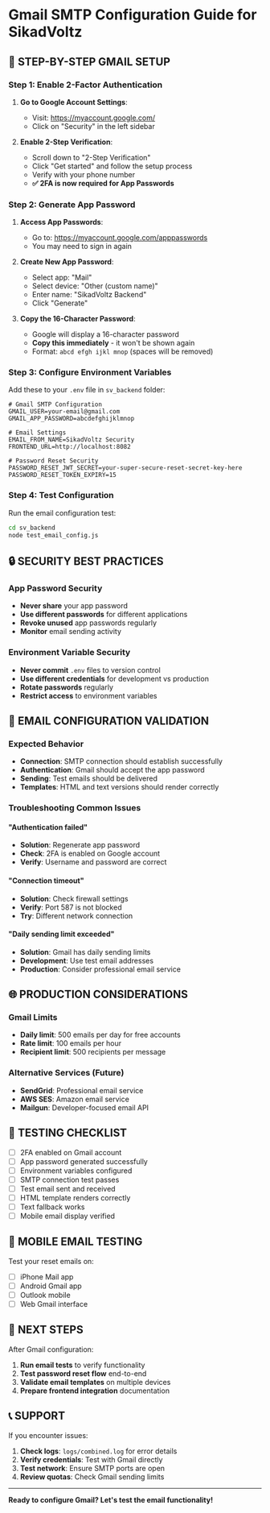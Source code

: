 # Gmail SMTP Configuration Guide for SikadVoltz

## 🔧 STEP-BY-STEP GMAIL SETUP

### Step 1: Enable 2-Factor Authentication

1. **Go to Google Account Settings**:
   - Visit: https://myaccount.google.com/
   - Click on "Security" in the left sidebar

2. **Enable 2-Step Verification**:
   - Scroll down to "2-Step Verification"
   - Click "Get started" and follow the setup process
   - Verify with your phone number
   - **✅ 2FA is now required for App Passwords**

### Step 2: Generate App Password

1. **Access App Passwords**:
   - Go to: https://myaccount.google.com/apppasswords
   - You may need to sign in again

2. **Create New App Password**:
   - Select app: "Mail"
   - Select device: "Other (custom name)"
   - Enter name: "SikadVoltz Backend"
   - Click "Generate"

3. **Copy the 16-Character Password**:
   - Google will display a 16-character password
   - **Copy this immediately** - it won't be shown again
   - Format: `abcd efgh ijkl mnop` (spaces will be removed)

### Step 3: Configure Environment Variables

Add these to your `.env` file in `sv_backend` folder:

```env
# Gmail SMTP Configuration
GMAIL_USER=your-email@gmail.com
GMAIL_APP_PASSWORD=abcdefghijklmnop

# Email Settings
EMAIL_FROM_NAME=SikadVoltz Security
FRONTEND_URL=http://localhost:8082

# Password Reset Security
PASSWORD_RESET_JWT_SECRET=your-super-secure-reset-secret-key-here
PASSWORD_RESET_TOKEN_EXPIRY=15
```

### Step 4: Test Configuration

Run the email configuration test:
```bash
cd sv_backend
node test_email_config.js
```

## 🔒 SECURITY BEST PRACTICES

### App Password Security
- **Never share** your app password
- **Use different passwords** for different applications
- **Revoke unused** app passwords regularly
- **Monitor** email sending activity

### Environment Variable Security
- **Never commit** `.env` files to version control
- **Use different credentials** for development vs production
- **Rotate passwords** regularly
- **Restrict access** to environment variables

## 📧 EMAIL CONFIGURATION VALIDATION

### Expected Behavior
- **Connection**: SMTP connection should establish successfully
- **Authentication**: Gmail should accept the app password
- **Sending**: Test emails should be delivered
- **Templates**: HTML and text versions should render correctly

### Troubleshooting Common Issues

#### "Authentication failed"
- **Solution**: Regenerate app password
- **Check**: 2FA is enabled on Google account
- **Verify**: Username and password are correct

#### "Connection timeout"
- **Solution**: Check firewall settings
- **Verify**: Port 587 is not blocked
- **Try**: Different network connection

#### "Daily sending limit exceeded"
- **Solution**: Gmail has daily sending limits
- **Development**: Use test email addresses
- **Production**: Consider professional email service

## 🌐 PRODUCTION CONSIDERATIONS

### Gmail Limits
- **Daily limit**: 500 emails per day for free accounts
- **Rate limit**: 100 emails per hour
- **Recipient limit**: 500 recipients per message

### Alternative Services (Future)
- **SendGrid**: Professional email service
- **AWS SES**: Amazon email service
- **Mailgun**: Developer-focused email API

## 🧪 TESTING CHECKLIST

- [ ] 2FA enabled on Gmail account
- [ ] App password generated successfully
- [ ] Environment variables configured
- [ ] SMTP connection test passes
- [ ] Test email sent and received
- [ ] HTML template renders correctly
- [ ] Text fallback works
- [ ] Mobile email display verified

## 📱 MOBILE EMAIL TESTING

Test your reset emails on:
- [ ] iPhone Mail app
- [ ] Android Gmail app
- [ ] Outlook mobile
- [ ] Web Gmail interface

## 🎯 NEXT STEPS

After Gmail configuration:
1. **Run email tests** to verify functionality
2. **Test password reset flow** end-to-end
3. **Validate email templates** on multiple devices
4. **Prepare frontend integration** documentation

## 📞 SUPPORT

If you encounter issues:
1. **Check logs**: `logs/combined.log` for error details
2. **Verify credentials**: Test with Gmail directly
3. **Test network**: Ensure SMTP ports are open
4. **Review quotas**: Check Gmail sending limits

---

**Ready to configure Gmail? Let's test the email functionality!**

